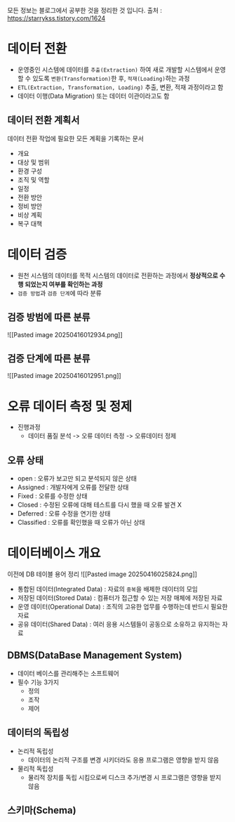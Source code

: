 모든 정보는 블로그에서 공부한 것을 정리한 것 입니다.
출처 : https://starrykss.tistory.com/1624

# 데이터 전환
- 운영중인 시스템에 데이터를 `추출(Extraction)` 하여 새로 개발할 시스템에서 운영할 수 있도록 `변환(Transformation)`한 후, `적재(Loading)`하는 과정
- `ETL(Extraction, Transformation, Loading)` 추출, 변환, 적재 과정이라고 함
- 데이터 이행(Data Migration) 또는 데이터 이관이라고도 함

## 데이터 전환 계획서
데이터 전환 작업에 필요한 모든 계획을 기록하는 문서
- 개요
- 대상 및 범위
- 환경 구성
- 조직 및 역할
- 일정
- 전환 방안
- 정비 방안
- 비상 계획
- 복구 대책

# 데이터 검증
- 원천 시스템의 데이터를 목적 시스템의 데이터로 전환하는 과정에서 **정상적으로 수행 되었는지 여부를 확인하는 과정**
- `검증 방법`과 `검증 단계`에 따라 분류
## 검증 방범에 따른 분류
![[Pasted image 20250416012934.png]]

## 검증 단계에 따른 분류
![[Pasted image 20250416012951.png]]

# 오류 데이터 측정 및 정제
- 진행과정 
	- 데이터 품질 분석 -> 오류 데이터 측정 -> 오류데이터 정제

## 오류 상태
- open : 오류가 보고만 되고 분석되지 않은 상태
- Assigned : 개발자에게 오류를 전달한 상태
- Fixed : 오류를 수정한 상태
- Closed : 수정된 오류에 대해 테스트를 다시 했을 때 오류 발견 X
- Deferred : 오류 수정을 연기한 상태
- Classified : 오류를 확인했을 때 오류가 아닌 상태

# 데이터베이스 개요
이전에 DB 테이블 용어 정리 
![[Pasted image 20250416025824.png]]

- 통합된 데이터(Integrated Data) : 자료의 `중복`을 배제한 데이터의 모임
- 저장된 데이터(Stored Data) : 컴퓨터가 접근할 수 있는 저장 매체에 저장된 자료
- 운영 데이터(Operational Data) : 조직의 고유한 업무를 수행하는데 반드시 필요한 자료
- 공유 데이터(Shared Data) : 여러 응용 시스템들이 공동으로 소유하고 유지하는 자료

## DBMS(DataBase Management System)
- 데이터 베이스를 관리해주는 소프트웨어
- 필수 기능 3가지
	- 정의 
	- 조작
	- 제어

## 데이터의 독립성 
- 논리적 독립성
	- 데이터의 논리적 구조를 변경 시키더라도 응용 프로그램은 영향을 받지 않음
- 물리적 독립성
	- 물리적 장치를 독립 시킴으로써 디스크 추가/변경 시 프로그램은 영향을 받지 않음

## 스키마(Schema)
